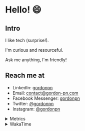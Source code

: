 # Hello! 😄

## Intro

I like tech (surprise!).

I'm curious and resourceful.

Ask me anything, I'm friendly!

## Reach me at

- LinkedIn: [gordonpn](https://www.linkedin.com/in/gordonpn/)
- Email: [contact@gordon-pn.com](mailto:contact@gordon-pn.com)
- Facebook Messenger: [gordonpn](https://www.messenger.com/t/Gordonpn)
- Twitter: [@gordonpn](https://twitter.com/Gordonpn)
- Instagram: [@gordonpn](https://www.instagram.com/gordonpn/)

<details>
  <summary>Metrics</summary>

  <img align="center" src="https://github.com/gordonpn/gordonpn/blob/master/github-metrics.svg" alt="GitHub Metrics">

</details>

<details>
  <summary>WakaTime</summary>

  <!--START_SECTION:waka-->
📊 **This Week I Spent My Time On** 

```text
💬 Programming Languages: 
Bash                     1 hr 58 mins        ██████████░░░░░░░░░░░░░░░   39.60 % 
XML                      45 mins             ████░░░░░░░░░░░░░░░░░░░░░   15.12 % 
TypeScript               34 mins             ███░░░░░░░░░░░░░░░░░░░░░░   11.67 % 
Java                     33 mins             ███░░░░░░░░░░░░░░░░░░░░░░   11.33 % 
JSON                     23 mins             ██░░░░░░░░░░░░░░░░░░░░░░░   07.79 % 

🔥 Editors: 
IntelliJ IDEA            3 hrs 14 mins       ████████████████░░░░░░░░░   64.88 % 
VS Code                  1 hr 45 mins        █████████░░░░░░░░░░░░░░░░   35.12 % 
```


 Last Updated on 06/07/2024 16:21:14 UTC
<!--END_SECTION:waka-->
</details>

